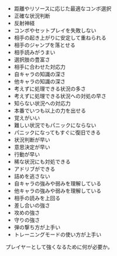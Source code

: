 - 距離やリソースに応じた最適なコンボ選択
- 正確な状況判断
- 反射神経
- コンボやセットプレイを失敗しない
- 相手の起き上がりに安定して重ねられる
- 相手のジャンプを落とせる
- 相手読みがうまい
- 選択肢の豊富さ
- 相手に合わせた対応力
- 自キャラの知識の深さ
- 他キャラの知識の深さ
- 考えずに処理できる状況の多さ
- 考えずに処理できる状況への対処の早さ
- 知らない状況への対応力
- 本番でいつも以上の力を出せる
- 覚えがいい
- 難しい状況でもパニックにならない
- パニックになってもすぐに復旧できる
- 状況判断が早い
- 意思決定が早い
- 行動が早い
- 稀な状況にも対処できる
- アドリブができる
- 詰めを逃さない
- 自キャラの強みや弱みを理解している
- 他キャラの強みや弱みを理解している
- 相手の読みを上回る
- 差し合いの強さ
- 攻めの強さ
- 守りの強さ
- 弾の撃ち方が上手い
- トレーニングモードの使い方が上手い

プレイヤーとして強くなるために何が必要か。
